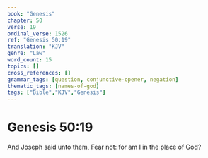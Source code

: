 ```yaml
---
book: "Genesis"
chapter: 50
verse: 19
ordinal_verse: 1526
ref: "Genesis 50:19"
translation: "KJV"
genre: "Law"
word_count: 15
topics: []
cross_references: []
grammar_tags: [question, conjunctive-opener, negation]
thematic_tags: [names-of-god]
tags: ["Bible","KJV","Genesis"]
---
```


# Genesis 50:19

And Joseph said unto them, Fear not: for am I in the place of God?
